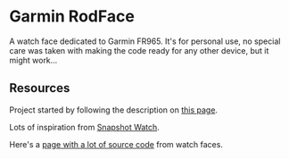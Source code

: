 # Garmin RodFace

A watch face dedicated to Garmin FR965. It's for personal use, no special care was taken with making the code ready for any other device, but it might work...

## Resources

Project started by following the description on [this page](https://github.com/AndrewKhassapov/connect-iq).

Lots of inspiration from [Snapshot Watch](https://github.com/darrencroton/SnapshotWatch).

Here's a [page with a lot of source code](https://forums.garmin.com/developer/connect-iq/f/discussion/7961/overview-of-connect-iq-apps-accompanied-with-source-code) from watch faces.
